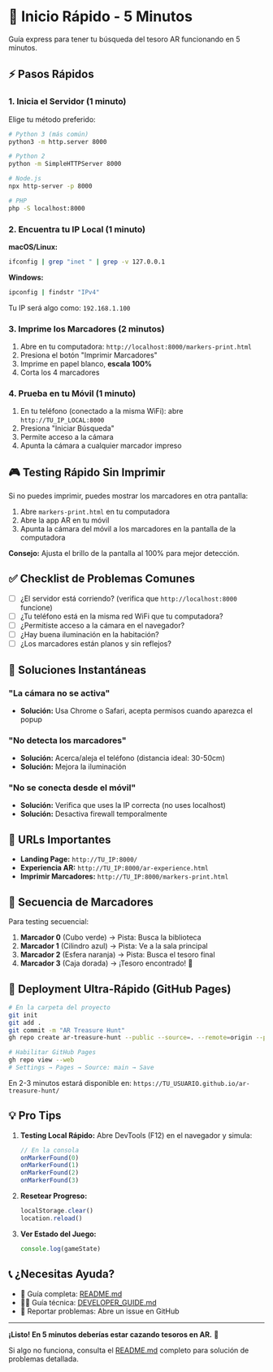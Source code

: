 # 🚀 Inicio Rápido - 5 Minutos

Guía express para tener tu búsqueda del tesoro AR funcionando en 5 minutos.

## ⚡ Pasos Rápidos

### 1. Inicia el Servidor (1 minuto)

Elige tu método preferido:

```bash
# Python 3 (más común)
python3 -m http.server 8000

# Python 2
python -m SimpleHTTPServer 8000

# Node.js
npx http-server -p 8000

# PHP
php -S localhost:8000
```

### 2. Encuentra tu IP Local (1 minuto)

**macOS/Linux:**
```bash
ifconfig | grep "inet " | grep -v 127.0.0.1
```

**Windows:**
```bash
ipconfig | findstr "IPv4"
```

Tu IP será algo como: `192.168.1.100`

### 3. Imprime los Marcadores (2 minutos)

1. Abre en tu computadora: `http://localhost:8000/markers-print.html`
2. Presiona el botón "Imprimir Marcadores"
3. Imprime en papel blanco, **escala 100%**
4. Corta los 4 marcadores

### 4. Prueba en tu Móvil (1 minuto)

1. En tu teléfono (conectado a la misma WiFi): abre `http://TU_IP_LOCAL:8000`
2. Presiona "Iniciar Búsqueda"
3. Permite acceso a la cámara
4. Apunta la cámara a cualquier marcador impreso

## 🎮 Testing Rápido Sin Imprimir

Si no puedes imprimir, puedes mostrar los marcadores en otra pantalla:

1. Abre `markers-print.html` en tu computadora
2. Abre la app AR en tu móvil
3. Apunta la cámara del móvil a los marcadores en la pantalla de la computadora

**Consejo:** Ajusta el brillo de la pantalla al 100% para mejor detección.

## ✅ Checklist de Problemas Comunes

- [ ] ¿El servidor está corriendo? (verifica que `http://localhost:8000` funcione)
- [ ] ¿Tu teléfono está en la misma red WiFi que tu computadora?
- [ ] ¿Permitiste acceso a la cámara en el navegador?
- [ ] ¿Hay buena iluminación en la habitación?
- [ ] ¿Los marcadores están planos y sin reflejos?

## 🐛 Soluciones Instantáneas

### "La cámara no se activa"
- **Solución:** Usa Chrome o Safari, acepta permisos cuando aparezca el popup

### "No detecta los marcadores"
- **Solución:** Acerca/aleja el teléfono (distancia ideal: 30-50cm)
- **Solución:** Mejora la iluminación

### "No se conecta desde el móvil"
- **Solución:** Verifica que uses la IP correcta (no uses localhost)
- **Solución:** Desactiva firewall temporalmente

## 📱 URLs Importantes

- **Landing Page:** `http://TU_IP:8000/`
- **Experiencia AR:** `http://TU_IP:8000/ar-experience.html`
- **Imprimir Marcadores:** `http://TU_IP:8000/markers-print.html`

## 🎯 Secuencia de Marcadores

Para testing secuencial:

1. **Marcador 0** (Cubo verde) → Pista: Busca la biblioteca
2. **Marcador 1** (Cilindro azul) → Pista: Ve a la sala principal
3. **Marcador 2** (Esfera naranja) → Pista: Busca el tesoro final
4. **Marcador 3** (Caja dorada) → ¡Tesoro encontrado! 🎉

## 🚀 Deployment Ultra-Rápido (GitHub Pages)

```bash
# En la carpeta del proyecto
git init
git add .
git commit -m "AR Treasure Hunt"
gh repo create ar-treasure-hunt --public --source=. --remote=origin --push

# Habilitar GitHub Pages
gh repo view --web
# Settings → Pages → Source: main → Save
```

En 2-3 minutos estará disponible en:
`https://TU_USUARIO.github.io/ar-treasure-hunt/`

## 💡 Pro Tips

1. **Testing Local Rápido:** Abre DevTools (F12) en el navegador y simula:
   ```javascript
   // En la consola
   onMarkerFound(0)
   onMarkerFound(1)
   onMarkerFound(2)
   onMarkerFound(3)
   ```

2. **Resetear Progreso:**
   ```javascript
   localStorage.clear()
   location.reload()
   ```

3. **Ver Estado del Juego:**
   ```javascript
   console.log(gameState)
   ```

## 📞 ¿Necesitas Ayuda?

- 📖 Guía completa: [README.md](README.md)
- 👨‍💻 Guía técnica: [DEVELOPER_GUIDE.md](DEVELOPER_GUIDE.md)
- 🐛 Reportar problemas: Abre un issue en GitHub

---

**¡Listo! En 5 minutos deberías estar cazando tesoros en AR.** 🎉

Si algo no funciona, consulta el [README.md](README.md) completo para solución de problemas detallada.
